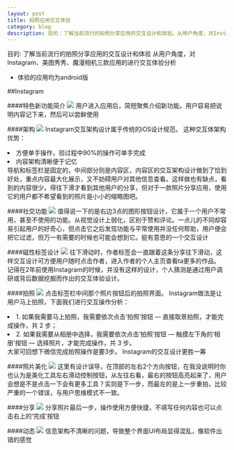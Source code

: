 ```yaml
---
layout: post
title: 拍照应用交互体验
category: blog
description: 目的：了解当前流行的拍照分享应用的交互设计和体验。从用户角度，对Instagram、美图秀秀、魔漫相机三款应用的进行交互体验分析
---
```


目的: 了解当前流行的拍照分享应用的交互设计和体验
从用户角度，对Instagram、美图秀秀、魔漫相机三款应用的进行交互体验分析

<ul>
<li>体验的应用均为android版</li>
</ul>

##Instagram

####特色新功能简介
<img src="/images/blog/拍照应用/图片1.png">
用户进入应用后，简短聚焦介绍新功能。用户容易把说明内容记下来，然后可以尝鲜使用

####架构
<img src="/images/blog/拍照应用/图片2.png">
Instagram交互架构设计属于传统的iOS设计规范。
这种交互体架构优势：
<li>方便单手操作，验过程中90%的操作可单手完成</li>
<li>内容架构清晰便于记忆</li>
导航和标签栏是固定的，中间部分则是内容区，内容区的交互架构设计做到了恰到好处，重点内容最大化展示，又不妨碍用户对其他信息查看。这样做也有缺点，看到的内容很少，得往下滑才看到其他用户的分享，但对于一款照片分享应用，使用它的用户都不希望看到的照片是小小的缩略图吧。

####社交功能
<img src="/images/blog/拍照应用/图片3.png">
值得说一下的是右边3点的图形按钮设计，它属于一个用户不常用，甚至不使用的功能。从视觉设计上弱化，区别于赞和评论。一点儿的不同却容易引起用户的好奇心，但点击它之后发现功能与平常使用并没任何帮助，用户便会把它过滤，但万一有需要的时候也可能会想到它。挺有意思的一个交互设计

####磁性标签设计
<img src="/images/blog/拍照应用/图片4.png">
往下滑动时，作者标签会一直跟着这条分享往下滑动，这样交互设计可方便用户随时点击作者，进入作者的个人主页查看ta更多的作品。
记得在2年前使用Instagram的时候，并没有这样的设计，个人猜测是通过用户调研或背后数据挖掘而作出的交互体验设计。

####拍照
<img src="/images/blog/拍照应用/图片5.png">
点击标签栏中间那个照片按钮后的拍照界面。
Instagram做法是让用户马上拍照，下面我们进行交互操作分析：
<li>1. 如果我需要马上拍照，我需要依次点击‘拍照’按钮 — 直接取景拍照，才能完成操作，共 2 步；</li>
<li>2. 如果我需要从相册中选择，我需要依次点击‘拍照’按钮 — 触摸左下角的‘相册’按钮 — 选择照片，才能完成操作，共 3 步。</li>
大家可回想下微信完成拍照操作是要3步。
Instagram的交互设计更胜一筹

####照片美化
<img src="/images/blog/拍照应用/图片6.png">
这里有设计误导，在顶部的左右2个方向按钮，在我没说明时你也认为是美化工具左右滑动控制按钮，从左往右看，最右的按钮高亮起来了，用户会想是不是点击一下会有更多工具？实则是下一步，而最左的是上一步重拍，比较严重的一个错误，与用户思维模式不一致。

####分享
<img src="/images/blog/拍照应用/图片7.png">
分享照片最后一步，操作使用方便快捷，不填写任何内容也可以点击右上的‘完成’按钮

####动态
<img src="/images/blog/拍照应用/图片8.png">
信息架构不清晰的问题，导致整个界面UI布局显得混乱，像软件出错的感觉

